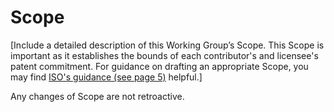 # Scope

[Include a detailed description of this Working Group’s Scope.  This Scope is important as it establishes the bounds of each contributor's and licensee's patent commitment. For guidance on drafting an appropriate Scope, you may find [ISO's guidance (see page 5)](https://www.iso.org/files/live/sites/isoorg/files/archive/pdf/en/how-to-write-standards.pdf "ISO How To Write Standards Guide") helpful.]

Any changes of Scope are not retroactive. 
